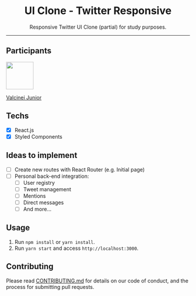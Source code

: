 <h1 align="center">
UI Clone - Twitter Responsive
</h1>

<p align="center">Responsive Twitter UI Clone (partial) for study purposes.</p>

<hr>

## Participants

[<img src="https://avatars3.githubusercontent.com/u/22758334?s=460&u=da34ea9a0b961f9c4a9e0b58318ada1d9c4a8cd2&v=4" width="75px;"/>](https://github.com/ValcineiJr)

[Valcinei Junior](https://github.com/ValcineiJr)

## Techs

- [x] React.js
- [x] Styled Components

## Ideas to implement

- [ ] Create new routes with React Router (e.g. Initial page)
- [ ] Personal back-end integration:
  - [ ] User registry
  - [ ] Tweet management
  - [ ] Mentions
  - [ ] Direct messages
  - [ ] And more...

## Usage

1. Run `npm install` or `yarn install`.<br />
2. Run `yarn start` and access `http://localhost:3000`.<br />

## Contributing

Please read [CONTRIBUTING.md](CONTRIBUTING.md) for details on our code of conduct, and the process for submitting pull requests.
